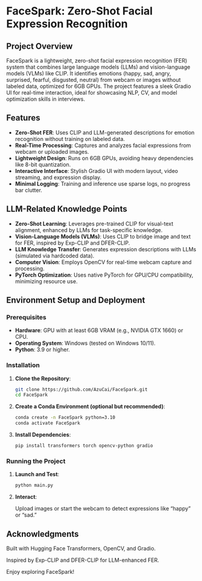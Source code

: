 # FaceSpark: Zero-Shot Facial Expression Recognition

## Project Overview
FaceSpark is a lightweight, zero-shot facial expression recognition (FER) system that combines large language models (LLMs) and vision-language models (VLMs) like CLIP. It identifies emotions (happy, sad, angry, surprised, fearful, disgusted, neutral) from webcam or images without labeled data, optimized for 6GB GPUs. The project features a sleek Gradio UI for real-time interaction, ideal for showcasing NLP, CV, and model optimization skills in interviews.

## Features
- **Zero-Shot FER**: Uses CLIP and LLM-generated descriptions for emotion recognition without training on labeled data.
- **Real-Time Processing**: Captures and analyzes facial expressions from webcam or uploaded images.
- **Lightweight Design**: Runs on 6GB GPUs, avoiding heavy dependencies like 8-bit quantization.
- **Interactive Interface**: Stylish Gradio UI with modern layout, video streaming, and expression display.
- **Minimal Logging**: Training and inference use sparse logs, no progress bar clutter.

## LLM-Related Knowledge Points
- **Zero-Shot Learning**: Leverages pre-trained CLIP for visual-text alignment, enhanced by LLMs for task-specific knowledge.
- **Vision-Language Models (VLMs)**: Uses CLIP to bridge image and text for FER, inspired by Exp-CLIP and DFER-CLIP.
- **LLM Knowledge Transfer**: Generates expression descriptions with LLMs (simulated via hardcoded data).
- **Computer Vision**: Employs OpenCV for real-time webcam capture and processing.
- **PyTorch Optimization**: Uses native PyTorch for GPU/CPU compatibility, minimizing resource use.

## Environment Setup and Deployment

### Prerequisites
- **Hardware**: GPU with at least 6GB VRAM (e.g., NVIDIA GTX 1660) or CPU.
- **Operating System**: Windows (tested on Windows 10/11).
- **Python**: 3.9 or higher.

### Installation
1. **Clone the Repository**:
   ```bash
   git clone https://github.com/AzuCai/FaceSpark.git
   cd FaceSpark
   ```
2. **Create a Conda Environment (optional but recommended)**:
   ```bash
   conda create -n FaceSpark python=3.10
   conda activate FaceSpark
   ```
3. **Install Dependencies**:
   ```bash
   pip install transformers torch opencv-python gradio
   ```
### Running the Project
1. **Launch and Test**:
   ```bash
   python main.py
   ```
2. **Interact**:

   Upload images or start the webcam to detect expressions like “happy” or “sad.”

## Acknowledgments
Built with Hugging Face Transformers, OpenCV, and Gradio.

Inspired by Exp-CLIP and DFER-CLIP for LLM-enhanced FER.

Enjoy exploring FaceSpark!
